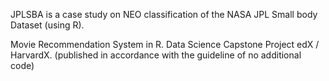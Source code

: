 JPLSBA is a case study on NEO classification of the NASA JPL Small body Dataset (using R).


Movie Recommendation System in R. Data Science Capstone Project edX / HarvardX. 
(published in accordance with the guideline of no additional code)
